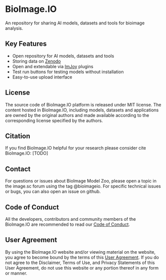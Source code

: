 # BioImage.IO

An repository for sharing AI models, datasets and tools for bioimage analysis.

## Key Features
 * Open repository for AI models, datasets and tools
 * Storing data on [Zenodo](https://zenodo.org)
 * Open and extendable via [ImJoy](https://imjoy.io) plugins
 * Test run buttons for testing models without installation
 * Easy-to-use upload interface


## License

The source code of BioImage.IO platform is released under MIT license. The content hosted in BioImage.IO, including models, datasets and applications are owned by the original authors and made available according to the corresponding license specified by the authors.

## Citation
If you find BioImage.IO helpful for your research please consider cite BioImage.IO: [TODO]

## Contact
For questions or issues about BioImage Model Zoo, please open a topic in the image.sc forum using the tag @bioimageio. For specific technical issues or bugs, you can also open an issue on github.

## Code of Conduct
All the developers, contributors and community members of the BioImage.IO are recommended to read our [Code of Conduct](https://bioimage.io/docs/#/CODE_OF_CONDUCT).

## User Agreement
By using the BioImage.IO website and/or viewing material on the website, you agree to become bound by the terms of this [User Agreement](./docs/terms_of_service.md). If you do not agree to the Disclaimer, Terms of Use, and Privacy Statements of this User Agreement, do not use this website or any portion thereof in any form or manner.
